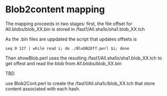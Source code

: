 Blob2content mapping
====================

The mapping proceeds in two stages: first, the file offset for All.blobs/blob_XX.bin
is stored in /fast1/All.sha1o/sha1.blob_XX.tch

As the .bin files are uppdated the script that updates offsets is

```
seq 0 127 | while read i; do ./BlobN2Off.perl $i; done
```


Then showBlob.perl uses the resulting /fast1/All.sha1o/sha1.blob_XX.tch
to get offest and read the blob from All.blobs/blob_XX.bin

TBD


use Blob2Cont.perl to create the /fast1/All.sha1c/blob_XX.tch
that store content associated with each hash.


